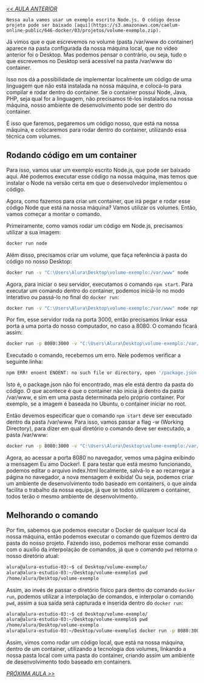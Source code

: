 *[<< AULA ANTERIOR](https://github.com/pvreboucas/docker/edit/aula-3/aulas/1-salvando-dados-com-volumes.md)*


```
Nessa aula vamos usar um exemplo escrito Node.js. O código desse projeto pode ser baixado [aqui](https://s3.amazonaws.com/caelum-online-public/646-docker/03/projetos/volume-exemplo.zip). 
```

Já vimos que o que escrevemos no volume (pasta /var/www do container) aparece na pasta configurada da nossa máquina local, que no vídeo anterior foi o Desktop. Mas podemos pensar o contrário, ou seja, tudo o que escrevemos no Desktop será acessível na pasta /var/www do container.

Isso nos dá a possibilidade de implementar localmente um código de uma linguagem que não está instalada na nossa máquina, e colocá-lo para compilar e rodar dentro do container. Se o container possui Node, Java, PHP, seja qual for a linguagem, não precisamos tê-los instalados na nossa máquina, nosso ambiente de desenvolvimento pode ser dentro do container.

É isso que faremos, pegaremos um código nosso, que está na nossa máquina, e colocaremos para rodar dentro do container, utilizando essa técnica com volumes.

## Rodando código em um container ##

Para isso, vamos usar um exemplo escrito Node.js, que pode ser baixado aqui. Até podemos executar esse código na nossa máquina, mas temos que instalar o Node na versão certa em que o desenvolvedor implementou o código.

Agora, como fazemos para criar um container, que irá pegar e rodar esse código Node que está na nossa máquina? Vamos utilizar os volumes. Então, vamos começar a montar o comando.

Primeiramente, como vamos rodar um código em Node.js, precisamos utilizar a sua imagem:

```bash
docker run node
```

Além disso, precisamos criar um volume, que faça referência à pasta do código no nosso Desktop:

```bash
docker run -v "C:\Users\Alura\Desktop\volume-exemplo:/var/www" node
```

Agora, para iniciar o seu servidor, executamos o comando ```npm start```. Para executar um comando dentro do container, podemos iniciá-lo no modo interativo ou passá-lo no final do ```docker run```:


```bash
docker run -v "C:\Users\Alura\Desktop\volume-exemplo:/var/www" node npm start
```

Por fim, esse servidor roda na porta 3000, então precisamos linkar essa porta a uma porta do nosso computador, no caso a 8080. O comando ficará assim:


```bash
docker run -p 8080:3000 -v "C:\Users\Alura\Desktop\volume-exemplo:/var/www" node npm start
```

Executado o comando, recebemos um erro. Nele podemos verificar a seguinte linha:


```bash
npm ERR! enoent ENOENT: no such file or directory, open '/package.json'
```

Isto é, o package.json não foi encontrado, mas ele está dentro da pasta do código. O que acontece é que o container não inicia já dentro da pasta /var/www, e sim em uma pasta determinada pelo próprio container. Por exemplo, se a imagem é baseada no Ubuntu, o container iniciar no root.

Então devemos especificar que o comando ```npm start``` deve ser executado dentro da pasta /var/www. Para isso, vamos passar a flag -w (Working Directory), para dizer em qual diretório o comando deve ser executado, a pasta /var/www:


```bash
docker run -p 8080:3000 -v "C:\Users\Alura\Desktop\volume-exemplo:/var/www" -w "/var/www" node npm start
```

Agora, ao acessar a porta 8080 no navegador, vemos uma página exibindo a mensagem Eu amo Docker!. E para testar que está mesmo funcionando, podemos editar o arquivo index.html localmente, salvá-lo e ao recarregar a página no navegador, a nova mensagem é exibida! Ou seja, podemos criar um ambiente de desenvolvimento todo baseado em containers, o que ainda facilita o trabalho da nossa equipe, já que se todos utilizarem o container, todos terão o mesmo ambiente de desenvolvimento.

## Melhorando o comando ##

Por fim, sabemos que podemos executar o Docker de qualquer local da nossa máquina, então podemos executar o comando que fizemos dentro da pasta do nosso projeto. Fazendo isso, podemos melhorar esse comando com o auxílio da interpolação de comandos, já que o comando ```pwd``` retorna o nosso diretório atual: 


```bash
alura@alura-estudio-03:~$ cd Desktop/volume-exemplo/
alura@alura-estudio-03:~/Desktop/volume-exemplo$ pwd
/home/alura/Desktop/volume-exemplo
```

Assim, ao invés de passar o diretório físico para dentro do comando ```docker run```, podemos utilizar a interpolação de comandos, e interpolar o comando ```pwd```, assim a sua saída será capturada e inserida dentro do ```docker run```:


```bash
alura@alura-estudio-03:~$ cd Desktop/volume-exemplo/
alura@alura-estudio-03:~/Desktop/volume-exemplo$ pwd
/home/alura/Desktop/volume-exemplo
alura@alura-estudio-03:~/Desktop/volume-exemplo$ docker run -p 8080:3000 -v "$(pwd):/var/www" -w "/var/www" node npm start
```

Assim, vimos como rodar um código local, que está na nossa máquina, dentro de um container, utilizando a tecnologia dos volumes, linkando a nossa pasta local com uma pasta do container, criando assim um ambiente de desenvolvimento todo baseado em containers.

*[PRÓXIMA AULA >>]()*

